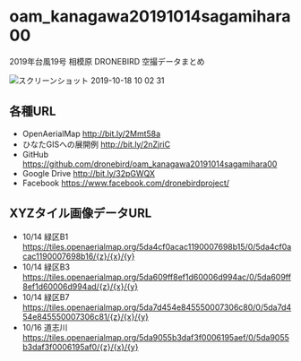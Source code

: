 # oam_kanagawa20191014sagamihara00
2019年台風19号 相模原 DRONEBIRD 空撮データまとめ

![スクリーンショット 2019-10-18 10 02 31](https://user-images.githubusercontent.com/416977/67058145-81646080-f18e-11e9-8fe9-57be9142f5a6.jpg)


## 各種URL
* OpenAerialMap http://bit.ly/2Mmt58a
* ひなたGISへの展開例 http://bit.ly/2nZjriC
* GitHub https://github.com/dronebird/oam_kanagawa20191014sagamihara00
* Google Drive http://bit.ly/32pGWQX
* Facebook https://www.facebook.com/dronebirdproject/

## XYZタイル画像データURL
* 10/14 緑区B1  https://tiles.openaerialmap.org/5da4cf0acac1190007698b15/0/5da4cf0acac1190007698b16/{z}/{x}/{y}
* 10/14 緑区B3  https://tiles.openaerialmap.org/5da609ff8ef1d60006d994ac/0/5da609ff8ef1d60006d994ad/{z}/{x}/{y}
* 10/14 緑区B7  https://tiles.openaerialmap.org/5da7d454e845550007306c80/0/5da7d454e845550007306c81/{z}/{x}/{y}
* 10/16 道志川 https://tiles.openaerialmap.org/5da9055b3daf3f0006195aef/0/5da9055b3daf3f0006195af0/{z}/{x}/{y} 
